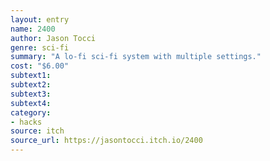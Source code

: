 ```yaml
---
layout: entry
name: 2400
author: Jason Tocci
genre: sci-fi
summary: "A lo-fi sci-fi system with multiple settings."
cost: "$6.00"
subtext1:
subtext2:
subtext3:
subtext4:
category:
- hacks
source: itch
source_url: https://jasontocci.itch.io/2400
---
```


